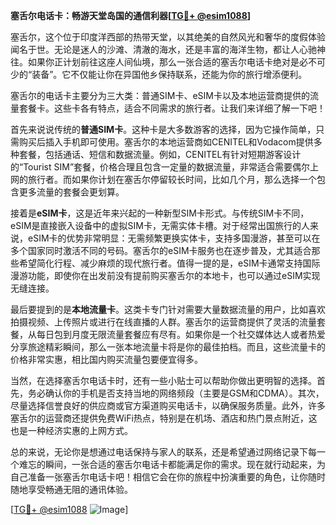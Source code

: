 **塞舌尔电话卡：畅游天堂岛国的通信利器[[TG💪+ @esim1088](https://t.me/s/esim1088)]**

塞舌尔，这个位于印度洋西部的热带天堂，以其绝美的自然风光和奢华的度假体验闻名于世。无论是迷人的沙滩、清澈的海水，还是丰富的海洋生物，都让人心驰神往。如果你正计划前往这座人间仙境，那么一张合适的塞舌尔电话卡绝对是必不可少的“装备”。它不仅能让你在异国他乡保持联系，还能为你的旅行增添便利。

塞舌尔的电话卡主要分为三大类：普通SIM卡、eSIM卡以及本地运营商提供的流量套餐卡。这些卡各有特点，适合不同需求的旅行者。让我们来详细了解一下吧！

首先来说说传统的**普通SIM卡**。这种卡是大多数游客的选择，因为它操作简单，只需购买后插入手机即可使用。塞舌尔的本地运营商如CENITEL和Vodacom提供多种套餐，包括通话、短信和数据流量。例如，CENITEL有针对短期游客设计的“Tourist SIM”套餐，价格合理且包含一定量的数据流量，非常适合需要偶尔上网的旅行者。而如果你计划在塞舌尔停留较长时间，比如几个月，那么选择一个包含更多流量的套餐会更划算。

接着是**eSIM卡**，这是近年来兴起的一种新型SIM卡形式。与传统SIM卡不同，eSIM是直接嵌入设备中的虚拟SIM卡，无需实体卡槽。对于经常出国旅行的人来说，eSIM卡的优势非常明显：无需频繁更换实体卡，支持多国漫游，甚至可以在多个国家同时激活不同的号码。塞舌尔的eSIM卡服务也在逐步普及，尤其适合那些希望简化行程、减少麻烦的现代旅行者。值得一提的是，eSIM卡通常支持国际漫游功能，即使你在出发前没有提前购买塞舌尔的本地卡，也可以通过eSIM实现无缝连接。

最后要提到的是**本地流量卡**。这类卡专门针对需要大量数据流量的用户，比如喜欢拍摄视频、上传照片或进行在线直播的人群。塞舌尔的运营商提供了灵活的流量套餐，从每日包到月度无限流量套餐应有尽有。如果你是一个社交媒体达人或者热爱分享旅途精彩瞬间，那么一张本地流量卡将是你的最佳拍档。而且，这些流量卡的价格非常实惠，相比国内购买流量包要便宜得多。

当然，在选择塞舌尔电话卡时，还有一些小贴士可以帮助你做出更明智的选择。首先，务必确认你的手机是否支持当地的网络频段（主要是GSM和CDMA）。其次，尽量选择信誉良好的供应商或官方渠道购买电话卡，以确保服务质量。此外，许多塞舌尔的运营商还提供免费WiFi热点，特别是在机场、酒店和热门景点附近，这也是一种经济实惠的上网方式。

总的来说，无论你是想通过电话保持与家人的联系，还是希望通过网络记录下每一个难忘的瞬间，一张合适的塞舌尔电话卡都能满足你的需求。现在就行动起来，为自己准备一张塞舌尔电话卡吧！相信它会在你的旅程中扮演重要的角色，让你随时随地享受畅通无阻的通讯体验。

[[TG💪+ @esim1088](https://t.me/s/esim1088) ![Image](https://i.postimg.cc/4NQfJmqS/Snipaste-2025-05-13-00-14-12.png)]
